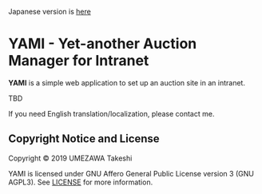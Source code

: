 Japanese version is [here](README.ja.md)

# YAMI - Yet-another Auction Manager for Intranet

**YAMI** is a simple web application to set up an auction site in an intranet.

TBD

If you need English translation/localization, please contact me.

## Copyright Notice and License

Copyright &copy; 2019 UMEZAWA Takeshi

YAMI is licensed under GNU Affero General Public License version 3 (GNU AGPL3). See [LICENSE](./LICENSE) for more information.
